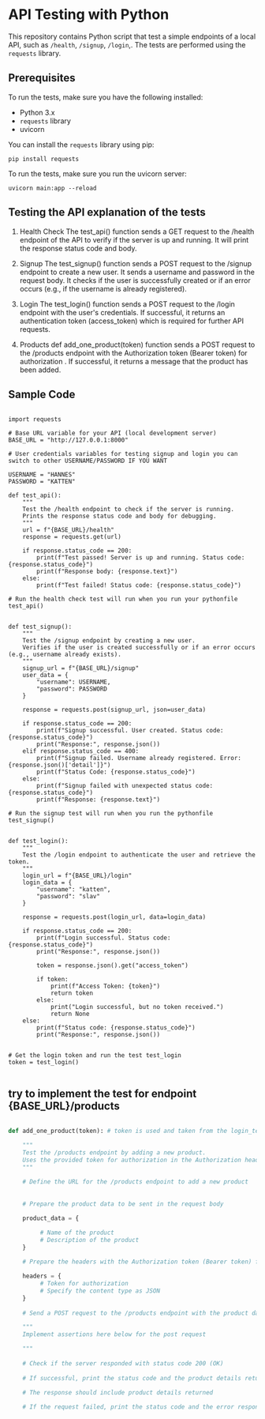 # API Testing with Python

This repository contains Python script that test a simple endpoints of a local API, such as `/health`, `/signup`, `/login`,. The tests are performed using the `requests` library.

## Prerequisites

To run the tests, make sure you have the following installed:

- Python 3.x
- `requests` library
- uvicorn

You can install the `requests` library using pip:

```shell
pip install requests

```
To run the tests, make sure you run the uvicorn server:

```shell
uvicorn main:app --reload
```



## Testing the API explanation of the tests 

1. Health Check
The test_api() function sends a GET request to the /health endpoint of the API to verify if the server is up and running. It will print the response status code and body.

2. Signup
The test_signup() function sends a POST request to the /signup endpoint to create a new user. It sends a username and password in the request body. It checks if the user is successfully created or if an error occurs (e.g., if the username is already registered).

3. Login
The test_login() function sends a POST request to the /login endpoint with the user's credentials. If successful, it returns an authentication token (access_token) which is required for further API requests.

4. Products 
def add_one_product(token) function sends a POST request to the /products endpoint with the Authorization token (Bearer token) for authorization . If successful, it returns a message that the product has been added. 

## Sample Code 

```Py

import requests

# Base URL variable for your API (local development server) 
BASE_URL = "http://127.0.0.1:8000"

# User credentials variables for testing signup and login you can switch to other USERNAME/PASSWORD IF YOU WANT 

USERNAME = "HANNES"
PASSWORD = "KATTEN"

def test_api():
    """
    Test the /health endpoint to check if the server is running.
    Prints the response status code and body for debugging.
    """
    url = f"{BASE_URL}/health"
    response = requests.get(url)
    
    if response.status_code == 200:
        print(f"Test passed! Server is up and running. Status code: {response.status_code}")
        print(f"Response body: {response.text}")
    else:
        print(f"Test failed! Status code: {response.status_code}")

# Run the health check test will run when you run your pythonfile 
test_api()


def test_signup():
    """
    Test the /signup endpoint by creating a new user.
    Verifies if the user is created successfully or if an error occurs (e.g., username already exists).
    """
    signup_url = f"{BASE_URL}/signup"
    user_data = {
        "username": USERNAME,
        "password": PASSWORD
    }
    
    response = requests.post(signup_url, json=user_data)
    
    if response.status_code == 200:
        print(f"Signup successful. User created. Status code: {response.status_code}")
        print("Response:", response.json())
    elif response.status_code == 400:
        print(f"Signup failed. Username already registered. Error: {response.json()['detail']}")
        print(f"Status Code: {response.status_code}")
    else:
        print(f"Signup failed with unexpected status code: {response.status_code}")
        print(f"Response: {response.text}")

# Run the signup test will run when you run the pythonfile 
test_signup()


def test_login():
    """
    Test the /login endpoint to authenticate the user and retrieve the token.
    """
    login_url = f"{BASE_URL}/login"
    login_data = {
        "username": "katten",
        "password": "slav"
    }
    
    response = requests.post(login_url, data=login_data)
    
    if response.status_code == 200:
        print(f"Login successful. Status code: {response.status_code}")
        print("Response:", response.json())
        
        token = response.json().get("access_token")
        
        if token:
            print(f"Access Token: {token}")
            return token
        else:
            print("Login successful, but no token received.")
            return None
    else:
        print(f"Status code: {response.status_code}")
        print("Response:", response.json())
        

# Get the login token and run the test test_login
token = test_login()


```

## try to implement the test for endpoint {BASE_URL}/products 

```py

def add_one_product(token): # token is used and taken from the login_test above 

    """
    Test the /products endpoint by adding a new product.
    Uses the provided token for authorization in the Authorization header.
    """
    
    # Define the URL for the /products endpoint to add a new product
   
    
    # Prepare the product data to be sent in the request body

    product_data = {

         # Name of the product
         # Description of the product
    }
    
    # Prepare the headers with the Authorization token (Bearer token) for authorization

    headers = {
         # Token for authorization
         # Specify the content type as JSON
    }
    
    # Send a POST request to the /products endpoint with the product data and headers

    """
    Implement assertions here below for the post request 

    """
   
    # Check if the server responded with status code 200 (OK)
  
    # If successful, print the status code and the product details returned by the server

    # The response should include product details returned
    
    # If the request failed, print the status code and the error response from the server
        

```
